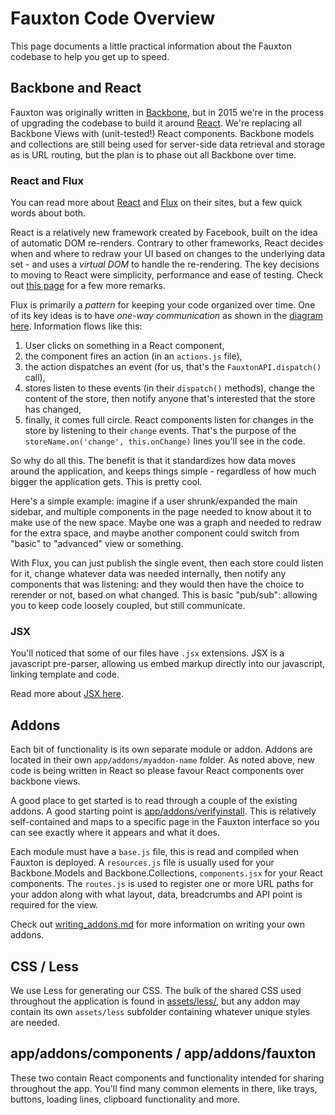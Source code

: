 # Fauxton Code Overview

This page documents a little practical information about the Fauxton codebase to help you get up to speed. 


## Backbone and React 

Fauxton was originally written in [Backbone](http://backbonejs.org), but in 2015 we're in the process of upgrading 
the codebase to build it around [React](https://facebook.github.io/react/). We're replacing all Backbone Views with 
(unit-tested!) React components. Backbone models and collections are still being used for server-side data retrieval 
and storage as is URL routing, but the plan is to phase out all Backbone over time. 

### React and Flux 

You can read more about [React](https://facebook.github.io/react/) and [Flux](https://facebook.github.io/flux/docs/overview.html) 
on their sites, but a few quick words about both. 

React is a relatively new framework created by Facebook, built on the idea of automatic DOM re-renders. Contrary to other
frameworks, React decides when and where to redraw your UI based on changes to the underlying data set - and uses 
a *virtual DOM* to handle the re-rendering. The key decisions to moving to React were simplicity, performance and 
ease of testing. Check out [this page](https://facebook.github.io/react/docs/why-react.html) for a few more remarks.

Flux is primarily a *pattern* for keeping your code organized over time. One of its key ideas is to have *one-way 
communication* as shown in the [diagram here](https://github.com/facebook/flux). Information flows 
like this:

1. User clicks on something in a React component, 
2. the component fires an action (in an `actions.js` file),
3. the action dispatches an event (for us, that's the `FauxtonAPI.dispatch()` call), 
4. stores listen to these events (in their `dispatch()` methods), change the content of the store, then notify 
anyone that's interested that the store has changed,
5. finally, it comes full circle. React components listen for changes in the store by listening to their `change` 
events. That's the purpose of the `storeName.on('change', this.onChange)` lines you'll see in the code.

So why do all this. The benefit is that it standardizes how data moves around the application, and keeps things 
simple - regardless of how much bigger the application gets. This is pretty cool.

Here's a simple example: imagine if a user shrunk/expanded the main sidebar, and multiple components in the page 
needed to know about it to make use of the new space. Maybe one was a graph and needed to redraw for the extra space, 
and maybe another component could switch from "basic" to "advanced" view or something.

With Flux, you can just publish the single event, then each store could listen for it, change whatever data was needed 
internally, then notify any components that was listening: and they would then have the choice to rerender or not, 
based on what changed. This is basic "pub/sub": allowing you to keep code loosely coupled, but still communicate.

### JSX 

You'll noticed that some of our files have `.jsx` extensions. JSX is a javascript pre-parser, allowing us embed 
markup directly into our javascript, linking template and code.

Read more about [JSX here](https://facebook.github.io/react/docs/jsx-in-depth.html). 


## Addons

Each bit of functionality is its own separate module or addon. Addons are located in their own `app/addons/myaddon-name` 
folder. As noted above, new code is being written in React so please favour React components over backbone views.

A good place to get started is to read through a couple of the existing addons. A good starting point is 
[app/addons/verifyinstall](app/addons/verifyinstall). This is relatively self-contained and maps to a specific page in 
the Fauxton interface so you can see exactly where it appears and what it does.

Each module must have a `base.js` file, this is read and compiled when Fauxton is deployed. A `resources.js` file
is usually used for your Backbone.Models and Backbone.Collections, `components.jsx` for your React components.
The `routes.js` is used to register one or more URL paths for your addon along with what layout, data, breadcrumbs and API
point is required for the view.

Check out [writing_addons.md](writing_addons.md) for more information on writing your own addons.


## CSS / Less

We use Less for generating our CSS. The bulk of the shared CSS used throughout the application is found in 
[assets/less/](assets/less), but any addon may contain its own `assets/less` subfolder containing whatever unique
styles are needed.


## app/addons/components / app/addons/fauxton
  
These two contain React components and functionality intended for sharing throughout the app. You'll find many 
common elements in there, like trays, buttons, loading lines, clipboard functionality and more.


